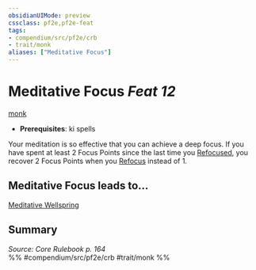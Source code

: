 ```yaml
---
obsidianUIMode: preview
cssclass: pf2e,pf2e-feat
tags:
- compendium/src/pf2e/crb
- trait/monk
aliases: ["Meditative Focus"]
---
```

# Meditative Focus  *Feat 12*  
[monk](../../Rules/traits/monk.md)  

- **Prerequisites**: ki spells

Your meditation is so effective that you can achieve a deep focus. If you have spent at least 2 Focus Points since the last time you [Refocused](../../Rules/actions/refocus.md), you recover 2 Focus Points when you [Refocus](../../Rules/actions/refocus.md) instead of 1.

## Meditative Focus leads to...

[Meditative Wellspring](meditative-wellspring.md)

## Summary

*Source: Core Rulebook p. 164*  
%% #compendium/src/pf2e/crb #trait/monk %%